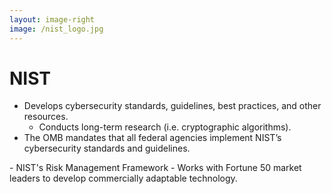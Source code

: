 ```yaml
---
layout: image-right
image: /nist_logo.jpg
---
```


# NIST

- <CursorType :speed="10" :slide="11">Develops cybersecurity standards, guidelines, best practices, and other resources.</CursorType>
    - <CursorType :speed="10" :slide="11">Conducts long-term research (i.e. cryptographic algorithms).</CursorType>
- <CursorType :speed="10" :slide="11">The OMB mandates that all federal agencies implement NIST’s cybersecurity standards and guidelines.
</CursorType>
- <CursorType :speed="10" :slide="11">NIST's Risk Management Framework</CursorType>
- <CursorType :speed="10" :slide="11">Works with Fortune 50 market leaders to develop commercially adaptable technology.</CursorType>
